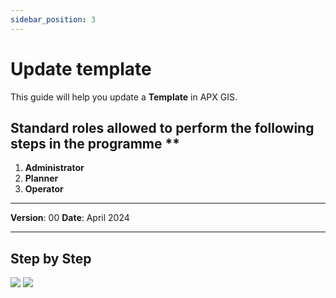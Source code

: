 ```yaml
---
sidebar_position: 3
---
```


# Update template

This guide will help you update a **Template** in APX GIS.

## Standard roles allowed to perform the following steps in the programme **

1.	**Administrator**
2.	**Planner**
3.	**Operator**

------------

**Version**: 00
**Date**: April 2024

------------
## **Step by Step**

![](/img/12.Templates/Temp-update01.png)
![](/img/12.Templates/Temp-update02.png)